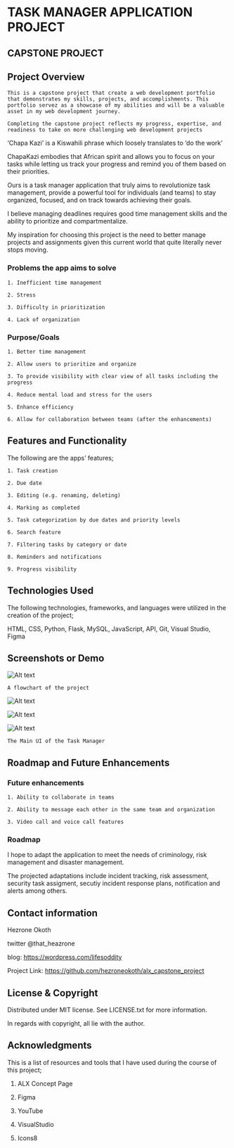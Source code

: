 # TASK MANAGER APPLICATION PROJECT

## CAPSTONE PROJECT

<!--- ## Project Objective

The objective of the capstone project is to create a web development portfolio that demonstrates your skills, projects, and accomplishments. This portfolio will serve as a showcase of your abilities and will be a valuable asset in your web development journey. By completing the capstone project, you will have a comprehensive portfolio that reflects your progress, expertise, and readiness to take on more challenging web development projects. --->

## Project Overview

<!--- Provide a brief description of the project, its purpose, and goals. Explain what problem the project aims to solve or what value it brings to users. --->

    This is a capstone project that create a web development portfolio that demonstrates my skills, projects, and accomplishments. This portfolio servez as a showcase of my abilities and will be a valuable asset in my web development journey.
    
    Completing the capstone project reflects my progress, expertise, and readiness to take on more challenging web development projects

‘Chapa Kazi’ is a Kiswahili phrase which loosely translates to ‘do the work’

ChapaKazi embodies that African spirit and allows you to focus on your tasks while letting us track your progress and remind you of them based on their priorities.

Ours is a task manager application that truly aims to revolutionize task management, provide a powerful tool for individuals (and teams) to stay organized, focused, and on track towards achieving their goals.

I believe managing deadlines requires good time management skills and the ability to prioritize and compartmentalize.

My inspiration for choosing this project is the need to better manage projects and assignments given this current world that quite literally never stops moving.

### Problems the app aims to solve

    1. Inefficient time management

    2. Stress

    3. Difficulty in prioritization

    4. Lack of organization

### Purpose/Goals

    1. Better time management

    2. Allow users to prioritize and organize

    3. To provide visibility with clear view of all tasks including the progress

    4. Reduce mental load and stress for the users

    5. Enhance efficiency

    6. Allow for collaboration between teams (after the enhancements)

## Features and Functionality

The following are the apps’ features;

    1. Task creation

    2. Due date

    3. Editing (e.g. renaming, deleting)

    4. Marking as completed

    5. Task categorization by due dates and priority levels

    6. Search feature

    7. Filtering tasks by category or date

    8. Reminders and notifications

    9. Progress visibility

## Technologies Used

The following technologies, frameworks, and languages were utilized in the creation of the project;

HTML, CSS, Python, Flask, MySQL, JavaScript, API, Git, Visual Studio, Figma

## Screenshots or Demo

<!--- Include screenshots or a link to a live demo if available. Visual representations can help readers understand the project’s appearance and functionality. --->

![Alt text](<ChapaKazi Flowchart.jpg>)

    A flowchart of the project

![Alt text](<ChapaKazi Main UI.png>)

![Alt text](<ChapaKazi UI.png>)

![Alt text](<Improved User Interface.png>)

    The Main UI of the Task Manager

## Roadmap and Future Enhancements

<!--- Share any future plans or potential improvements for the project. This could include additional features, performance optimizations, or scalability considerations. --->

### Future enhancements

    1. Ability to collaborate in teams

    2. Ability to message each other in the same team and organization

    3. Video call and voice call features

### Roadmap

I hope to adapt the application to meet the needs of criminology, risk management and disaster management.

The projected adaptations include incident tracking, risk assessment, security task assigment, secutiy incident response plans, notification and alerts among others.

## Contact information

Hezrone Okoth

twitter @that_heazrone

blog: https://wordpress.com/lifesoddity

Project Link: https://github.com/hezroneokoth/alx_capstone_project

## License & Copyright

Distributed under MIT license. See LICENSE.txt for more information.

In regards with copyright, all lie with the author.

## Acknowledgments

This is a list of resources and tools that I have used during the course of this project;

1. ALX Concept Page

2. Figma

3. YouTube

4. VisualStudio

5. Icons8